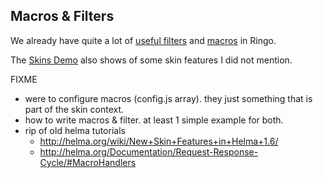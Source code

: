 Macros & Filters
------------------

We already have quite a lot of [useful filters](http://ringojs.org/api/master/ringo/skin/filters) and [macros](http://ringojs.org/api/master/ringo/skin/macros) in Ringo.
    
The [Skins Demo](http://ringojs.org/demo/skins) also shows of some skin features I did not mention.

FIXME 
  * were to configure macros (config.js array). they just something that is part of the skin context.
  * how to write macros & filter. at least 1 simple example for both.
  * rip of old helma tutorials
     * http://helma.org/wiki/New+Skin+Features+in+Helma+1.6/
     * http://helma.org/Documentation/Request-Response-Cycle/#MacroHandlers
